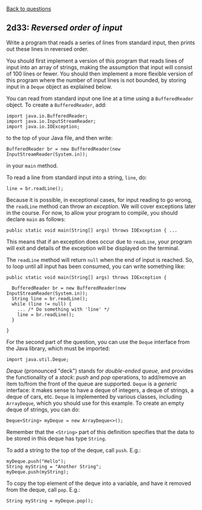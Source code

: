 [Back to questions](../README.md)

## 2d33: *Reversed order of input*

Write a program that reads a series of lines from standard input,
then prints out these lines in reversed order.

You should first implement a version of this program that reads lines of input into an array of strings,
making the assumption that input will consist of 100 lines or fewer.  You should then implement a more flexible
version of this program where the number of input lines is not bounded, by storing input in a `Deque` object
as explained below.

You can read from standard input one line at a time using a `BufferedReader` object.  To create a `BufferedReader`, add:

```
import java.io.BufferedReader;
import java.io.InputStreamReader;
import java.io.IOException;
```

to the top of your Java file, and then write:

```
BufferedReader br = new BufferedReader(new InputStreamReader(System.in));
```

in your `main` method.

To read a line from standard input into a string, `line`, do:

```
line = br.readLine();
```

Because it is possible, in exceptional cases, for input reading to go wrong, the `readLine` method can throw an *exception*.
We will cover exceptions later in the course.  For now, to allow your program to compile, you should declare `main` as follows:

```
public static void main(String[] args) throws IOException { ...
```

This means that if an exception does occur due to `readLine`, your program will exit and details of the exception will be displayed on the terminal.

The `readLine` method will return `null` when the end of input is reached.  So, to loop until all input has been consumed, you can
write something like:

```
public static void main(String[] args) throws IOException {

  BufferedReader br = new BufferedReader(new InputStreamReader(System.in));
  String line = br.readLine();
  while (line != null) {
    ... /* Do something with 'line' */
    line = br.readLine();
  }

}
```

For the second part of the question, you can use the `Deque` interface from the Java library, which must be imported:

```
import java.util.Deque;
```

*Deque* (pronounced "deck") stands for *double-ended queue*, and provides the functionality of a *stack*:
*push* and *pop* operations, to add/remove an item to/from the front of the queue are supported.
`Deque` is a *generic* interface: it makes sense to have a deque of integers, a deque of strings, a deque of cars, etc.
`Deque` is implemented by various classes, including `ArrayDeque`, which you should use for this example.
To create an empty deque of strings, you can do:

```
Deque<String> myDeque = new ArrayDeque<>();
```

Remember that the `<String>` part of this definition specifies that the data to be stored in this deque has type `String`.

To add a string to the top of the deque, call `push`.  E.g.:

```
myDeque.push("Hello");
String myString = "Another String";
myDeque.push(myString);
```

To copy the top element of the deque into a variable, and have it removed from the deque, call `pop`.  E.g.:

```
String myString = myDeque.pop();
```
